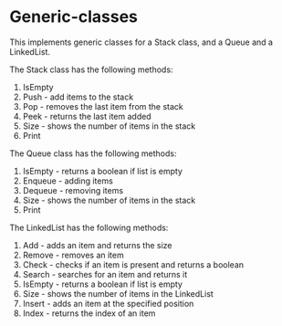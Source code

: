 # Generic-classes
This implements generic classes for a Stack class, and a Queue and  a LinkedList.

The Stack class has the following methods:
1. IsEmpty
2. Push - add items to the stack
3. Pop - removes the last item from the stack
4. Peek - returns the last item added
5. Size - shows the number of items in the stack
6. Print

The Queue class has the following methods:
1. IsEmpty - returns a boolean if list is empty
2. Enqueue - adding items
3. Dequeue - removing items
4. Size - shows the number of items in the stack
5. Print

The LinkedList has the following methods:
1. Add - adds an item and returns the size
2. Remove - removes an item
3. Check - checks if an item is present and returns a boolean
4. Search - searches for an item and returns it
5. IsEmpty - returns a boolean if list is empty
6. Size - shows the number of items in the LinkedList
7. Insert - adds an item at the specified position
8. Index - returns the index of an item

